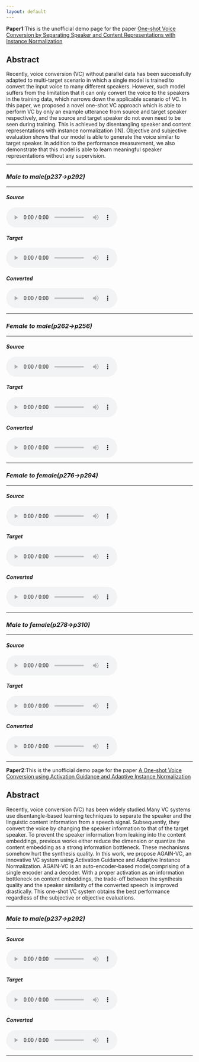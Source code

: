 ```yaml
---
layout: default
---
```

**Paper1**:This is the unofficial demo page for the paper [One-shot Voice Conversion by Separating Speaker and Content Representations with Instance Normalization](https://arxiv.org/abs/1904.05742)
## Abstract
Recently, voice conversion (VC) without parallel data has been successfully adapted to multi-target scenario in which a single model is trained to convert the input voice to many different speakers. 
However, such model suffers from the limitation that it can only convert the voice to the speakers in the training data, which narrows down the applicable scenario of VC. 
In this paper, we proposed a novel one-shot VC approach which is able to perform VC by only an example utterance from source and target speaker respectively, and the source and target speaker do not even need to be seen during training. 
This is achieved by disentangling speaker and content representations with instance normalization (IN).
Objective and subjective evaluation shows that our model is able to generate the voice similar to target speaker.
In addition to the performance measurement, we also demonstrate that this model is able to learn meaningful speaker representations without any supervision. 
- - -
### *Male to male(p237->p292)*
- - -
#### *Source*
<audio src="p237_001.wav" controls preload></audio>
#### *Target*
<audio src="p292_001.wav" controls preload></audio>
#### *Converted*
<audio src="p237_1_p292.wav" controls preload></audio>
- - -
### *Female to male(p262->p256)*
- - -
#### *Source*
<audio src="p262_001.wav" controls preload></audio>
#### *Target*
<audio src="p256_001.wav" controls preload></audio>
#### *Converted*
<audio src="p262_1_p256.wav" controls preload></audio>
- - -
### *Female to female(p276->p294)*
- - -
#### *Source*
<audio src="p276_002.wav" controls preload></audio>
#### *Target*
<audio src="p294_002.wav" controls preload></audio>
#### *Converted*
<audio src="p276_2_p294.wav" controls preload></audio>
- - -
### *Male to female(p278->p310)*
- - -
#### *Source*
<audio src="p278_002.wav" controls preload></audio>
#### *Target*
<audio src="p310_002.wav" controls preload></audio>
#### *Converted*
<audio src="p278_2_p310.wav" controls preload></audio>
- - -
**Paper2**:This is the unofficial demo page for the paper [A One-shot Voice Conversion using Activation Guidance and Adaptive Instance Normalization](https://arxiv.org/abs/2011.00316)
## Abstract
Recently, voice conversion (VC) has been widely studied.Many VC systems use disentangle-based learning techniques to separate the speaker and the linguistic content information
from a speech signal. Subsequently, they convert the voice by changing the speaker information to that of the target speaker.
To prevent the speaker information from leaking into the content embeddings, previous works either reduce the dimension or quantize the content embedding as a strong information
bottleneck. These mechanisms somehow hurt the synthesis quality. In this work, we propose AGAIN-VC, an innovative VC system using Activation Guidance and Adaptive Instance
Normalization. AGAIN-VC is an auto-encoder-based model,comprising of a single encoder and a decoder. With a proper activation as an information bottleneck on content embeddings, the trade-off between the synthesis quality and the speaker similarity of the converted speech is improved drastically. This one-shot VC system obtains the best performance
regardless of the subjective or objective evaluations.
- - -
### *Male to male(p237->p292)*
- - -
#### *Source*
<audio src="p237_001.wav" controls preload></audio>
#### *Target*
<audio src="res/demo/p237_p292_M_M/p237_018_p292_155_tar.wav" controls preload></audio>
#### *Converted*
<audio src="p237_1_p292.wav" controls preload></audio>
- - -

